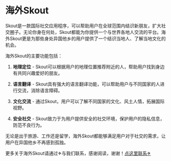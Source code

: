 # 海外Skout

Skout是一款国际社交应用程序，可以帮助用户在全球范围内结识新朋友，扩大社交圈子。无论你身在何处，Skout都能为你提供一个与世界各地人交流的平台。海外Skout更是为那些身处异国他乡的用户提供了一个结识当地人、了解当地文化的机会。

海外Skout的主要功能包括：

1. **地理定位** - Skout可以根据用户的地理位置推荐附近的人，帮助用户找到身边有共同兴趣爱好的朋友。

2. **语言翻译** - Skout具有强大的语言翻译功能，可以帮助用户与不同国家的人进行交流，消除语言障碍。

3. **文化交流** - 通过Skout，用户可以了解不同国家的文化、风土人情，拓展国际视野。

4. **安全社交** - Skout致力于为用户提供安全的社交环境，保护用户的隐私信息，防范不良行为。

无论是出于旅游、工作还是留学，海外Skout都能够满足用户对于社交的需求，让用户在异国他乡不再感到孤独。

更多关于海外Skout请通过✈与我们联系，感谢阅读，谢谢！[点这里联系✈](https://ss.k02.cc)